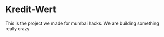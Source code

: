 # Kredit-Wert
This is the project we made for mumbai hacks. We are building something really crazy 

